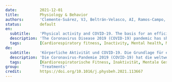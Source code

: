 ```yaml
---
date:          2021-12-01
title:         Physiology & Behavior
authors:       'Clemente-Suárez, VJ, Beltrán-Velasco, AI, Ramos-Campo, DJ, et al.'
status:        default
en:
  subtitle:    'Physical activity and COVID-19. The basis for an efficient intervention in times of COVID-19 pandemic'
  description: 'The Coronavirus Disease 2019 (COVID-19) pandemic has shocked world health authorities generating a global health crisis. The present study aimed to analyze the different factors associated with physical activity that could have an impact in the COVID-19, providing a practical recommendation based on actual scientific knowledge. We conducted a consensus critical review using primary sources, scientific articles, and secondary bibliographic indexes, databases, and web pages. The method was a narrative literature review of the available literature regarding physical activity and physical activity related factors during the COVID-19 pandemic. The main online database used in the present research were PubMed, SciELO, and Google Scholar. COVID-19 has negatively influenced motor behavior, levels of regular exercise practice, eating and nutritional patterns, and the psychological status of citizens. These factors feed into each other, worsening COVID-19 symptoms, the risk of death from SARS-CoV-2, and the symptoms and effectiveness of the vaccine. The characteristics and symptoms related with the actual COVID-19 pandemic made the physical activity interventions a valuable prevention and treatment factor. Physical activity improves body composition, the cardiorespiratory, metabolic, and mental health of patients and enhancing antibody responses in vaccination.'
  tags:        [Cardiorespiratory fitness, Inactivity, Mental health, Metabolic health, Mitochondrial fitness]
de:
  subtitle:    'Körperliche Aktivität und COVID-19. Die Grundlage für eine effiziente Intervention in Zeiten der COVID-19-Pandemie'
  description: 'Die Coronavirus-Pandemie 2019 (COVID-19) hat die weltweiten Gesundheitsbehörden schockiert und eine globale Gesundheitskrise ausgelöst. Die vorliegende Studie zielte darauf ab, die verschiedenen mit körperlicher Aktivität verbundenen Faktoren zu analysieren, die einen Einfluss auf die COVID-19-Pandemie haben könnten, und eine praktische Empfehlung auf der Grundlage aktueller wissenschaftlicher Erkenntnisse zu geben. Wir haben eine kritische Konsensanalyse durchgeführt und dabei Primärquellen, wissenschaftliche Artikel und sekundäre bibliografische Verzeichnisse, Datenbanken und Webseiten verwendet. Bei der Methode handelte es sich um eine narrative Literaturübersicht über die verfügbare Literatur zu körperlicher Aktivität und bewegungsbezogenen Faktoren während der COVID-19-Pandemie. Die wichtigsten Online-Datenbanken, die für die vorliegende Untersuchung verwendet wurden, waren PubMed, SciELO und Google Scholar. COVID-19 hat sich negativ auf das Bewegungsverhalten, das Ausmaß regelmäßiger sportlicher Betätigung, das Ess- und Ernährungsverhalten und den psychologischen Zustand der Bürger ausgewirkt. Diese Faktoren beeinflussen sich gegenseitig und verschlimmern die COVID-19-Symptome, das Risiko, an SARS-CoV-2 zu sterben, sowie die Symptome und die Wirksamkeit des Impfstoffs. Die mit der aktuellen COVID-19-Pandemie verbundenen Merkmale und Symptome machten die Maßnahmen zur körperlichen Betätigung zu einem wertvollen Präventions- und Behandlungsfaktor. Körperliche Aktivität verbessert die Körperzusammensetzung, die kardiorespiratorische, metabolische und psychische Gesundheit der Patienten und erhöht die Antikörperreaktionen bei der Impfung.' 
  tags:        [Kardiorespiratorische Fitness, Inaktivität, Mentale Gesundheit, Metabolische Gesundheit, Mitochondriale Fitness]
group:         'Treatments'
credit:        https://doi.org/10.1016/j.physbeh.2021.113667
---
```

